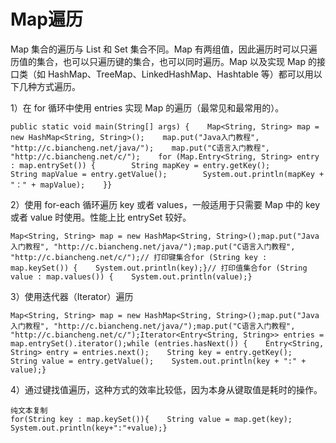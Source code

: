 # Map遍历

Map 集合的遍历与 List 和 Set 集合不同。Map 有两组值，因此遍历时可以只遍历值的集合，也可以只遍历键的集合，也可以同时遍历。Map 以及实现 Map 的接口类（如 HashMap、TreeMap、LinkedHashMap、Hashtable 等）都可以用以下几种方式遍历。

1）在 for 循环中使用 entries 实现 Map 的遍历（最常见和最常用的）。

```
public static void main(String[] args) {    Map<String, String> map = new HashMap<String, String>();    map.put("Java入门教程", "http://c.biancheng.net/java/");    map.put("C语言入门教程", "http://c.biancheng.net/c/");    for (Map.Entry<String, String> entry : map.entrySet()) {        String mapKey = entry.getKey();        String mapValue = entry.getValue();        System.out.println(mapKey + "：" + mapValue);    }}
```

2）使用 for-each 循环遍历 key 或者 values，一般适用于只需要 Map 中的 key 或者 value 时使用。性能上比 entrySet 较好。

```
Map<String, String> map = new HashMap<String, String>();map.put("Java入门教程", "http://c.biancheng.net/java/");map.put("C语言入门教程", "http://c.biancheng.net/c/");// 打印键集合for (String key : map.keySet()) {    System.out.println(key);}// 打印值集合for (String value : map.values()) {    System.out.println(value);}
```

3）使用迭代器（Iterator）遍历

```
Map<String, String> map = new HashMap<String, String>();map.put("Java入门教程", "http://c.biancheng.net/java/");map.put("C语言入门教程", "http://c.biancheng.net/c/");Iterator<Entry<String, String>> entries = map.entrySet().iterator();while (entries.hasNext()) {    Entry<String, String> entry = entries.next();    String key = entry.getKey();    String value = entry.getValue();    System.out.println(key + ":" + value);}
```

4）通过键找值遍历，这种方式的效率比较低，因为本身从键取值是耗时的操作。

```
纯文本复制
for(String key : map.keySet()){    String value = map.get(key);    System.out.println(key+":"+value);}
```